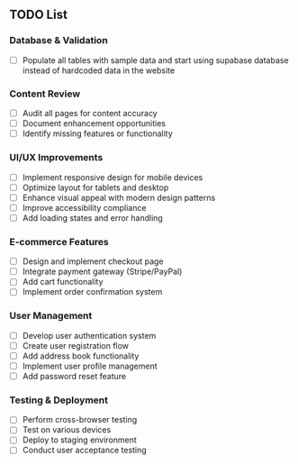 ## TODO List

### Database & Validation
- [ ] Populate all tables with sample data and start using supabase database instead of hardcoded data in the website 

### Content Review
- [ ] Audit all pages for content accuracy
- [ ] Document enhancement opportunities
- [ ] Identify missing features or functionality

### UI/UX Improvements
- [ ] Implement responsive design for mobile devices
- [ ] Optimize layout for tablets and desktop
- [ ] Enhance visual appeal with modern design patterns
- [ ] Improve accessibility compliance
- [ ] Add loading states and error handling

### E-commerce Features
- [ ] Design and implement checkout page
- [ ] Integrate payment gateway (Stripe/PayPal)
- [ ] Add cart functionality
- [ ] Implement order confirmation system

### User Management
- [ ] Develop user authentication system
- [ ] Create user registration flow
- [ ] Add address book functionality
- [ ] Implement user profile management
- [ ] Add password reset feature

### Testing & Deployment
- [ ] Perform cross-browser testing
- [ ] Test on various devices
- [ ] Deploy to staging environment
- [ ] Conduct user acceptance testing
